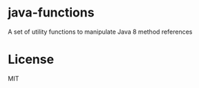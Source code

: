 java-functions
==============

A set of utility functions to manipulate Java 8 method references

# License #

MIT

